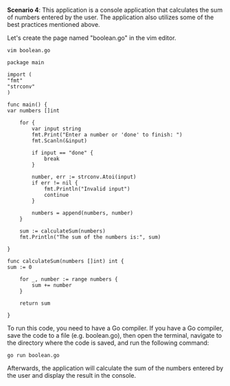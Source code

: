 **Scenario 4**: This application is a console application that calculates the sum of numbers entered by the user. The application also utilizes some of the best practices mentioned above.

Let's create the page named "boolean.go" in the vim editor.

`vim boolean.go`

```
package main

import (
"fmt"
"strconv"
)

func main() {
var numbers []int

    for {
    	var input string
    	fmt.Print("Enter a number or 'done' to finish: ")
    	fmt.Scanln(&input)

    	if input == "done" {
    		break
    	}

    	number, err := strconv.Atoi(input)
    	if err != nil {
    		fmt.Println("Invalid input")
    		continue
    	}

    	numbers = append(numbers, number)
    }

    sum := calculateSum(numbers)
    fmt.Println("The sum of the numbers is:", sum)

}

func calculateSum(numbers []int) int {
sum := 0

    for _, number := range numbers {
    	sum += number
    }

    return sum

}
```

To run this code, you need to have a Go compiler. If you have a Go compiler, save the code to a file (e.g. boolean.go), then open the terminal, navigate to the directory where the code is saved, and run the following command:

`go run boolean.go`

Afterwards, the application will calculate the sum of the numbers entered by the user and display the result in the console.
